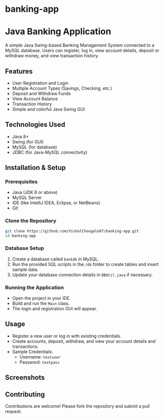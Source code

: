 # banking-app

# Java Banking Application

A simple Java Swing-based Banking Management System connected to a MySQL database. Users can register, log in, view account details, deposit or withdraw money, and view transaction history.

## Features

- User Registration and Login
- Multiple Account Types (Savings, Checking, etc.)
- Deposit and Withdraw Funds
- View Account Balance
- Transaction History
- Simple and colorful Java Swing GUI

## Technologies Used

- Java 8+
- Swing (for GUI)
- MySQL (for database)
- JDBC (for Java-MySQL connectivity)

## Installation & Setup

### Prerequisites

- Java (JDK 8 or above)
- MySQL Server
- IDE (like IntelliJ IDEA, Eclipse, or NetBeans)
- Git

### Clone the Repository

```bash
git clone https://github.com/VishalChougale07/banking-app.git
cd banking-app
```

### Database Setup

1. Create a database called `bankdb` in MySQL.
2. Run the provided SQL scripts in the `/db` folder to create tables and insert sample data.
3. Update your database connection details in `DBUtil.java` if necessary.

### Running the Application

- Open the project in your IDE.
- Build and run the `Main` class.
- The login and registration GUI will appear.

## Usage

- Register a new user or log in with existing credentials.
- Create accounts, deposit, withdraw, and view your account details and transactions.
- Sample Credentials:
    - Username: `testuser`
    - Password: `testpass`

## Screenshots

<!-- Optionally add screenshots here -->

## Contributing

Contributions are welcome! Please fork the repository and submit a pull request.
